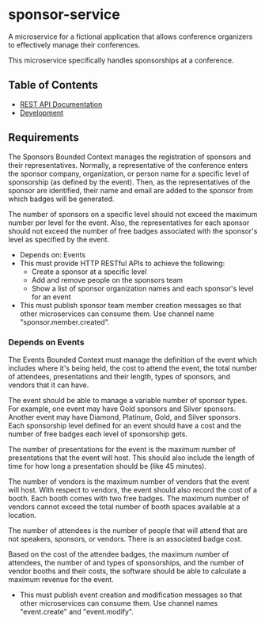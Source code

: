 # sponsor-service

A microservice for a fictional application that allows conference organizers to effectively manage their conferences.

This microservice specifically handles sponsorships at a conference.

## Table of Contents

* [REST API Documentation](./REST_API.md)
* [Development](./DEVELOPMENT.md)

## Requirements

The Sponsors Bounded Context manages the registration of sponsors and their representatives. Normally, a representative of the conference enters the sponsor company, organization, or person name for a specific level of sponsorship (as defined by the event). Then, as the representatives of the sponsor are identified, their name and email are added to the sponsor from which badges will be generated.

The number of sponsors on a specific level should not exceed the maximum number per level for the event. Also, the representatives for each sponsor should not exceed the number of free badges associated with the sponsor's level as specified by the event.

* Depends on: Events
* This must provide HTTP RESTful APIs to achieve the following:
    * Create a sponsor at a specific level
    * Add and remove people on the sponsors team
    * Show a list of sponsor organization names and each sponsor's level for an event
* This must publish sponsor team member creation messages so that other microservices can consume them. Use channel name "sponsor.member.created".

### Depends on Events

The Events Bounded Context must manage the definition of the event which includes where it's being held, the cost to attend the event, the total number of attendees, presentations and their length, types of sponsors, and vendors that it can have.

The event should be able to manage a variable number of sponsor types. For example, one event may have Gold sponsors and Silver sponsors. Another event may have Diamond, Platinum, Gold, and Silver sponsors. Each sponsorship level defined for an event should have a cost and the number of free badges each level of sponsorship gets.

The number of presentations for the event is the maximum number of presentations that the event will host. This should also include the length of time for how long a presentation should be (like 45 minutes).

The number of vendors is the maximum number of vendors that the event will host. With respect to vendors, the event should also record the cost of a booth. Each booth comes with two free badges. The maximum number of vendors cannot exceed the total number of booth spaces available at a location.

The number of attendees is the number of people that will attend that are not speakers, sponsors, or vendors. There is an associated badge cost.

Based on the cost of the attendee badges, the maximum number of attendees, the number of and types of sponsorships, and the number of vendor booths and their costs, the software should be able to calculate a maximum revenue for the event.

* This must publish event creation and modification messages so that other microservices can consume them. Use channel names "event.create" and "event.modify".
